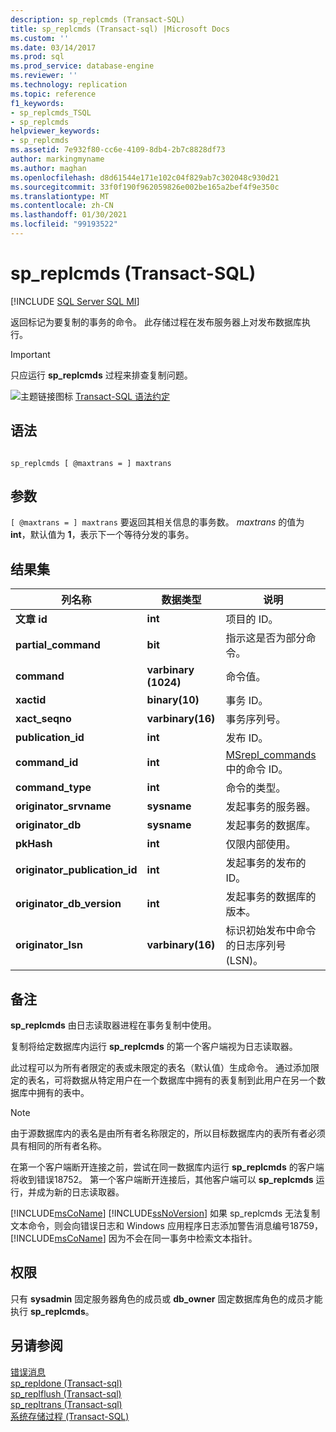 ```yaml
---
description: sp_replcmds (Transact-SQL)
title: sp_replcmds (Transact-sql) |Microsoft Docs
ms.custom: ''
ms.date: 03/14/2017
ms.prod: sql
ms.prod_service: database-engine
ms.reviewer: ''
ms.technology: replication
ms.topic: reference
f1_keywords:
- sp_replcmds_TSQL
- sp_replcmds
helpviewer_keywords:
- sp_replcmds
ms.assetid: 7e932f80-cc6e-4109-8db4-2b7c8828df73
author: markingmyname
ms.author: maghan
ms.openlocfilehash: d8d61544e171e102c04f829ab7c302048c930d21
ms.sourcegitcommit: 33f0f190f962059826e002be165a2bef4f9e350c
ms.translationtype: MT
ms.contentlocale: zh-CN
ms.lasthandoff: 01/30/2021
ms.locfileid: "99193522"
---
```

# <a name="sp_replcmds-transact-sql"></a>sp_replcmds (Transact-SQL)
[!INCLUDE [SQL Server SQL MI](../../includes/applies-to-version/sql-asdbmi.md)]

  返回标记为要复制的事务的命令。 此存储过程在发布服务器上对发布数据库执行。  
  
> [!IMPORTANT]  
>  只应运行 **sp_replcmds** 过程来排查复制问题。  
  
 ![主题链接图标](../../database-engine/configure-windows/media/topic-link.gif "“主题链接”图标") [Transact-SQL 语法约定](../../t-sql/language-elements/transact-sql-syntax-conventions-transact-sql.md)  
  
## <a name="syntax"></a>语法  
  
```  
  
sp_replcmds [ @maxtrans = ] maxtrans  
```  
  
## <a name="arguments"></a>参数  
`[ @maxtrans = ] maxtrans` 要返回其相关信息的事务数。 *maxtrans* 的值为 **int**，默认值为 **1**，表示下一个等待分发的事务。  
  
## <a name="result-sets"></a>结果集  
  
|列名称|数据类型|说明|  
|-----------------|---------------|-----------------|  
|**文章 id**|**int**|项目的 ID。|  
|**partial_command**|**bit**|指示这是否为部分命令。|  
|**command**|**varbinary (1024)**|命令值。|  
|**xactid**|**binary(10)**|事务 ID。|  
|**xact_seqno**|**varbinary(16)**|事务序列号。|  
|**publication_id**|**int**|发布 ID。|  
|**command_id**|**int**|[MSrepl_commands](../../relational-databases/system-tables/msrepl-commands-transact-sql.md)中的命令 ID。|  
|**command_type**|**int**|命令的类型。|  
|**originator_srvname**|**sysname**|发起事务的服务器。|  
|**originator_db**|**sysname**|发起事务的数据库。|  
|**pkHash**|**int**|仅限内部使用。|  
|**originator_publication_id**|**int**|发起事务的发布的 ID。|  
|**originator_db_version**|**int**|发起事务的数据库的版本。|  
|**originator_lsn**|**varbinary(16)**|标识初始发布中命令的日志序列号 (LSN)。|  
  
## <a name="remarks"></a>备注  
 **sp_replcmds** 由日志读取器进程在事务复制中使用。  
  
 复制将给定数据库内运行 **sp_replcmds** 的第一个客户端视为日志读取器。  
  
 此过程可以为所有者限定的表或未限定的表名（默认值）生成命令。 通过添加限定的表名，可将数据从特定用户在一个数据库中拥有的表复制到此用户在另一个数据库中拥有的表中。  
  
> [!NOTE]  
>  由于源数据库内的表名是由所有者名称限定的，所以目标数据库内的表所有者必须具有相同的所有者名称。  
  
 在第一个客户端断开连接之前，尝试在同一数据库内运行 **sp_replcmds** 的客户端将收到错误18752。 第一个客户端断开连接后，其他客户端可以 **sp_replcmds** 运行，并成为新的日志读取器。  
  
 [!INCLUDE[msCoName](../../includes/msconame-md.md)] [!INCLUDE[ssNoVersion](../../includes/ssnoversion-md.md)] 如果 sp_replcmds 无法复制文本命令，则会向错误日志和 Windows 应用程序日志添加警告消息编号18759， [!INCLUDE[msCoName](../../includes/msconame-md.md)] 因为不会在同一事务中检索文本指针。   
  
## <a name="permissions"></a>权限  
 只有 **sysadmin** 固定服务器角色的成员或 **db_owner** 固定数据库角色的成员才能执行 **sp_replcmds**。  
  
## <a name="see-also"></a>另请参阅  
 [错误消息](../../relational-databases/native-client-odbc-error-messages/error-messages.md)   
 [sp_repldone &#40;Transact-sql&#41;](../../relational-databases/system-stored-procedures/sp-repldone-transact-sql.md)   
 [sp_replflush &#40;Transact-sql&#41;](../../relational-databases/system-stored-procedures/sp-replflush-transact-sql.md)   
 [sp_repltrans &#40;Transact-sql&#41;](../../relational-databases/system-stored-procedures/sp-repltrans-transact-sql.md)   
 [系统存储过程 (Transact-SQL)](../../relational-databases/system-stored-procedures/system-stored-procedures-transact-sql.md)  
  
  
